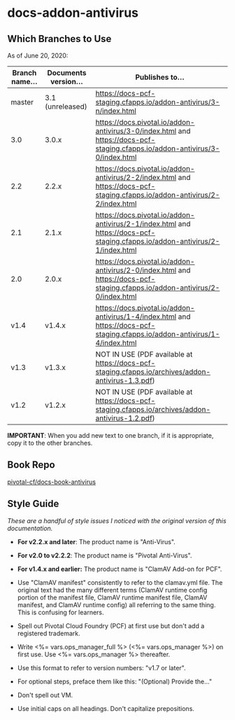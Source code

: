 # docs-addon-antivirus

## Which Branches to Use

As of June 20, 2020:

| Branch name… | Documents version… | Publishes to… |
|-------------|----------------|----------------|
| master   | 3.1 (unreleased)     | https://docs-pcf-staging.cfapps.io/addon-antivirus/3-n/index.html |
| 3.0   | 3.0.x     | https://docs.pivotal.io/addon-antivirus/3-0/index.html and https://docs-pcf-staging.cfapps.io/addon-antivirus/3-0/index.html |
| 2.2   | 2.2.x     | https://docs.pivotal.io/addon-antivirus/2-2/index.html and https://docs-pcf-staging.cfapps.io/addon-antivirus/2-2/index.html |
| 2.1   | 2.1.x    | https://docs.pivotal.io/addon-antivirus/2-1/index.html and https://docs-pcf-staging.cfapps.io/addon-antivirus/2-1/index.html |
| 2.0   | 2.0.x     | https://docs.pivotal.io/addon-antivirus/2-0/index.html and https://docs-pcf-staging.cfapps.io/addon-antivirus/2-0/index.html |
| v1.4   | v1.4.x     | https://docs.pivotal.io/addon-antivirus/1-4/index.html and https://docs-pcf-staging.cfapps.io/addon-antivirus/1-4/index.html |
| v1.3   | v1.3.x     | NOT IN USE (PDF available at https://docs-pcf-staging.cfapps.io/archives/addon-antivirus-1.3.pdf) |
| v1.2   | v1.2.x     | NOT IN USE (PDF available at https://docs-pcf-staging.cfapps.io/archives/addon-antivirus-1.2.pdf) |

**IMPORTANT**: When you add new text to one branch, if it is appropriate, copy it to the other branches.

## Book Repo

[pivotal-cf/docs-book-antivirus](https://github.com/pivotal-cf/docs-book-antivirus/)

## Style Guide
_These are a handful of style issues I noticed with the original version of this documentation._

+ **For v2.2.x and later**: The product name is "Anti-Virus".

+ **For v2.0 to v2.2.2**: The product name is "Pivotal Anti-Virus".

+ **For v1.4.x and earlier:** The product name is "ClamAV Add-on for PCF".

+ Use "ClamAV manifest" consistently to refer to the clamav.yml file. The original text had the many different terms (ClamAV runtime config portion of the manifest file, ClamAV runtime manifest file, ClamAV manifest, and ClamAV runtime config) all referring to the same thing. This is confusing for learners.

+ Spell out Pivotal Cloud Foundry (PCF) at first use but don't add a registered trademark.

+ Write <%= vars.ops_manager_full %> (<%= vars.ops_manager %>) on first use. Use <%= vars.ops_manager %> thereafter.

+ Use this format to refer to version numbers: "v1.7 or later".

+ For optional steps, preface them like this: "(Optional) Provide the..."

+ Don't spell out VM.

+ Use initial caps on all headings. Don't capitalize prepositions.
